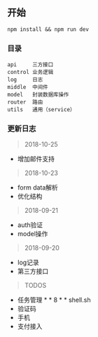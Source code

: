 ## 开始

`npm install && npm run dev`

### 目录

```
api     三方接口
control 业务逻辑
log     日志
middle  中间件
model   封装数据库操作
router  路由
utils   通用（service）
```

### 更新日志

> 2018-10-25
* 增加邮件支持

> 2018-10-23
* form data解析
* 优化结构

> 2018-09-21
* auth验证
* model操作

> 2018-09-20
* log记录
* 第三方接口

> TODOS
* 任务管理 * * 8 * * shell.sh
* 验证码
* 手机
* 支付接入